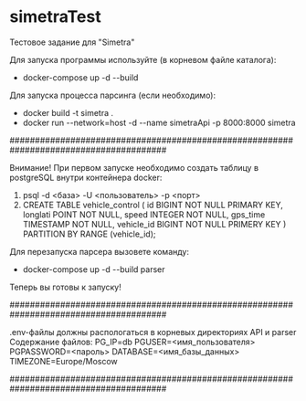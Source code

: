 # simetraTest
Тестовое задание для "Simetra"

Для запуска программы используйте (в корневом файле каталога):
-  docker-compose up -d --build

Для запуска процесса парсинга (если необходимо):
- docker build -t simetra .
- docker run --network=host -d --name simetraApi -p 8000:8000 simetra

#######################################################################################

Внимание! При первом запуске необходимо создать таблицу в postgreSQL внутри контейнера docker:
1) psql -d <база> -U <пользователь> -p <порт>
2) CREATE TABLE vehicle_control
   (
     id BIGINT NOT NULL PRIMARY KEY,
     longlati POINT NOT NULL,
     speed INTEGER NOT NULL,
     gps_time TIMESTAMP NOT NULL,
     vehicle_id BIGINT NOT NULL PRIMERY KEY
   ) PARTITION BY RANGE (vehicle_id);

Для перезапуска парсера вызовете команду:
-  docker-compose up -d --build parser

Теперь вы готовы к запуску!

#######################################################################################

.env-файлы должны распологаться в корневых директориях API и parser 
Содержание файлов:
PG_IP=db
PGUSER=<имя_пользователя>
PGPASSWORD=<пароль>
DATABASE=<имя_базы_данных>
TIMEZONE=Europe/Moscow

#######################################################################################


